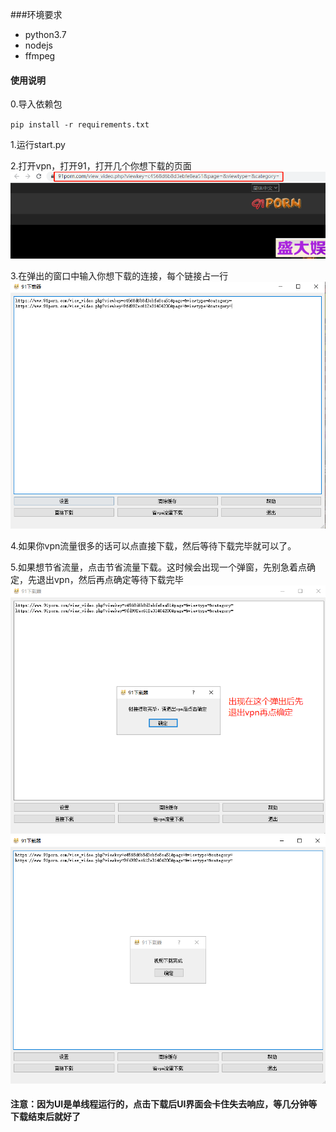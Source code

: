 ###环境要求
- python3.7
- nodejs
- ffmpeg

#### 使用说明

0.导入依赖包
 
`pip install -r requirements.txt`

1.运行start.py

2.打开vpn，打开91，打开几个你想下载的页面
![avatar](pic/porn1.png)

3.在弹出的窗口中输入你想下载的连接，每个链接占一行
![avatar](pic/porn3.png)

4.如果你vpn流量很多的话可以点直接下载，然后等待下载完毕就可以了。

5.如果想节省流量，点击节省流量下载。这时候会出现一个弹窗，先别急着点确定，先退出vpn，然后再点确定等待下载完毕
![avatar](pic/porn4.png)
![avatar](pic/porn5.png)

#### 注意：因为UI是单线程运行的，点击下载后UI界面会卡住失去响应，等几分钟等下载结束后就好了
